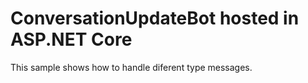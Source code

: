 ﻿# ConversationUpdateBot hosted in ASP.NET Core
This sample shows how to handle diferent type messages.